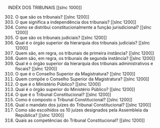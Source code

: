 INDÉX DOS TRIBUNAIS
[[slnc 1000]]


302. O que são os tribunais? [[slnc 1200]]
303. O que significa a independência dos tribunais? [[slnc 1200]]
304. Como se distribui constitucionalmente a função jurisdicional? [[slnc 1200]]
305. O que são os tribunais judiciais? [[slnc 1200]]
306. Qual é o órgão superior da hierarquia dos tribunais judiciais? [[slnc 1200]]
307. Quem são, em regra, os tribunais de primeira instância? [[slnc 1200]]
308. Quem são, em regra, os tribunais de segunda instância? [[slnc 1200]]
309. Qual é o órgão superior da hierarquia dos tribunais administrativos e fiscais? [[slnc 1200]]
310. O que é o Conselho Superior da Magistratura? [[slnc 1200]]
311. Quem compõe o Conselho Superior da Magistratura? [[slnc 1200]]
312. O que é o Ministério Público? [[slnc 1200]]
313. Qual é o órgão superior do Ministério Público? [[slnc 1200]]
314. O que é o Tribunal Constitucional? [[slnc 1200]]
315. Como é composto o Tribunal Constitucional? [[slnc 1200]]
316. Qual o mandato dos juízes do Tribunal Constitucional? [[slnc 1200]]
317. Como são escolhidos os 10 juízes designados pela Assembleia da República? [[slnc 1200]]
318. Quais as competências do Tribunal Constitucional? [[slnc 1200]]
